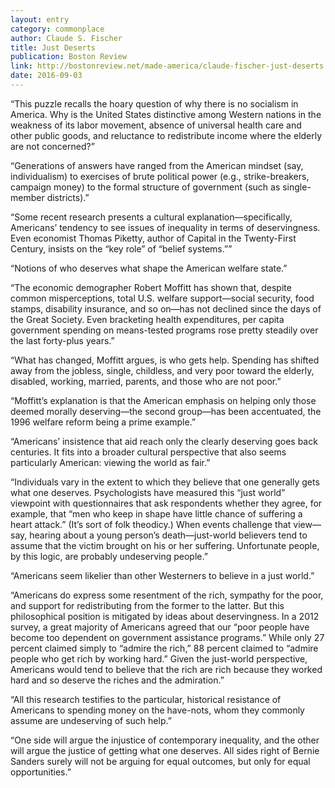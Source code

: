```yaml
---
layout: entry
category: commonplace
author: Claude S. Fischer
title: Just Deserts
publication: Boston Review
link: http://bostonreview.net/made-america/claude-fischer-just-deserts
date: 2016-09-03
---
```


“This puzzle recalls the hoary question of why there is no socialism in America. Why is the United States distinctive among Western nations in the weakness of its labor movement, absence of universal health care and other public goods, and reluctance to redistribute income where the elderly are not concerned?”

“Generations of answers have ranged from the American mindset (say, individualism) to exercises of brute political power (e.g., strike-breakers, campaign money) to the formal structure of government (such as single-member districts).”

“Some recent research presents a cultural explanation—specifically, Americans’ tendency to see issues of inequality in terms of deservingness. Even economist Thomas Piketty, author of Capital in the Twenty-First Century, insists on the “key role” of “belief systems.””

“Notions of who deserves what shape the American welfare state.”

“The economic demographer Robert Moffitt has shown that, despite common misperceptions, total U.S. welfare support—social security, food stamps, disability insurance, and so on—has not declined since the days of the Great Society. Even bracketing health expenditures, per capita government spending on means-tested programs rose pretty steadily over the last forty-plus years.”

“What has changed, Moffitt argues, is who gets help. Spending has shifted away from the jobless, single, childless, and very poor toward the elderly, disabled, working, married, parents, and those who are not poor.”

“Moffitt’s explanation is that the American emphasis on helping only those deemed morally deserving—the second group—has been accentuated, the 1996 welfare reform being a prime example.”

“Americans’ insistence that aid reach only the clearly deserving goes back centuries. It fits into a broader cultural perspective that also seems particularly American: viewing the world as fair.”

“Individuals vary in the extent to which they believe that one generally gets what one deserves. Psychologists have measured this “just world” viewpoint with questionnaires that ask respondents whether they agree, for example, that “men who keep in shape have little chance of suffering a heart attack.” (It’s sort of folk theodicy.) When events challenge that view—say, hearing about a young person’s death—just-world believers tend to assume that the victim brought on his or her suffering. Unfortunate people, by this logic, are probably undeserving people.”

“Americans seem likelier than other Westerners to believe in a just world.”

“Americans do express some resentment of the rich, sympathy for the poor, and support for redistributing from the former to the latter. But this philosophical position is mitigated by ideas about deservingness. In a 2012 survey, a great majority of Americans agreed that our “poor people have become too dependent on government assistance programs.” While only 27 percent claimed simply to “admire the rich,” 88 percent claimed to “admire people who get rich by working hard.” Given the just-world perspective, Americans would tend to believe that the rich are rich because they worked hard and so deserve the riches and the admiration.”

“All this research testifies to the particular, historical resistance of Americans to spending money on the have-nots, whom they commonly assume are undeserving of such help.”

“One side will argue the injustice of contemporary inequality, and the other will argue the justice of getting what one deserves. All sides right of Bernie Sanders surely will not be arguing for equal outcomes, but only for equal opportunities.”
